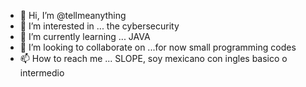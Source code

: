 - 👋 Hi, I’m @tellmeanything
- 👀 I’m interested in ... the cybersecurity
- 🌱 I’m currently learning ... JAVA
- 💞️ I’m looking to collaborate on ...for now small programming codes
- 📫 How to reach me ... SLOPE, soy mexicano con ingles basico o intermedio

<!---
tellmeanything/tellmeanything is a ✨ special ✨ repository because its `README.md` (this file) appears on your GitHub profile.
You can click the Preview link to take a look at your changes.
--->
